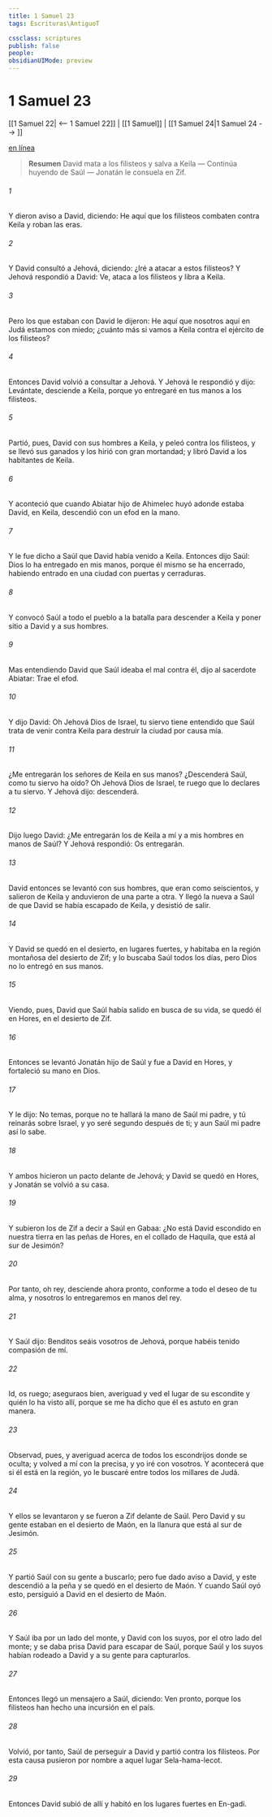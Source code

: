 ```yaml
---
title: 1 Samuel 23
tags: Escrituras\AntiguoT

cssclass: scriptures
publish: false
people:
obsidianUIMode: preview
---
```


# 1 Samuel 23
[[1 Samuel 22| <-- 1 Samuel 22]] | [[1 Samuel]] | [[1 Samuel 24|1 Samuel 24 --> ]]

[en línea](https://churchofjesuschrist.org/study/scriptures/ot/1-sam/23?lang=spa)

> __Resumen__
David mata a los filisteos y salva a Keila — Continúa huyendo de Saúl — Jonatán le consuela en Zif.

###### 1 
Y dieron aviso a David, diciendo: He aquí que los filisteos combaten contra Keila y roban las eras.

###### 2 
Y David consultó a Jehová, diciendo: ¿Iré a atacar a estos filisteos? Y Jehová respondió a David: Ve, ataca a los filisteos y libra a Keila.

###### 3 
Pero los que estaban con David le dijeron: He aquí que nosotros aquí en Judá estamos con miedo; ¿cuánto más si vamos a Keila contra el ejército de los filisteos?

###### 4 
Entonces David volvió a consultar a Jehová. Y Jehová le respondió y dijo: Levántate, desciende a Keila, porque yo entregaré en tus manos a los filisteos.

###### 5 
Partió, pues, David con sus hombres a Keila, y peleó contra los filisteos, y se llevó sus ganados y los hirió con gran mortandad; y libró David a los habitantes de Keila.

###### 6 
Y aconteció que cuando Abiatar hijo de Ahimelec huyó adonde estaba David, en Keila, descendió con un efod en la mano.

###### 7 
Y le fue dicho a Saúl que David había venido a Keila. Entonces dijo Saúl: Dios lo ha entregado en mis manos, porque él mismo se ha encerrado, habiendo entrado en una ciudad con puertas y cerraduras.

###### 8 
Y convocó Saúl a todo el pueblo a la batalla para descender a Keila y poner sitio a David y a sus hombres.

###### 9 
Mas entendiendo David que Saúl ideaba el mal contra él, dijo al sacerdote Abiatar: Trae el efod.

###### 10 
Y dijo David: Oh Jehová Dios de Israel, tu siervo tiene entendido que Saúl trata de venir contra Keila para destruir la ciudad por causa mía.

###### 11 
¿Me entregarán los señores de Keila en sus manos? ¿Descenderá Saúl, como tu siervo ha oído? Oh Jehová Dios de Israel, te ruego que lo declares a tu siervo. Y Jehová dijo:  descenderá.

###### 12 
Dijo luego David: ¿Me entregarán los de Keila a mí y a mis hombres en manos de Saúl? Y Jehová respondió: Os entregarán.

###### 13 
David entonces se levantó con sus hombres, que eran como seiscientos, y salieron de Keila y anduvieron de una parte a otra. Y llegó la nueva a Saúl de que David se había escapado de Keila, y desistió de salir.

###### 14 
Y David se quedó en el desierto, en lugares fuertes, y habitaba en la región montañosa del desierto de Zif; y lo buscaba Saúl todos los días, pero Dios no lo entregó en sus manos.

###### 15 
Viendo, pues, David que Saúl había salido en busca de su vida, se quedó él en Hores, en el desierto de Zif.

###### 16 
Entonces se levantó Jonatán hijo de Saúl y fue a David en Hores, y fortaleció su mano en Dios.

###### 17 
Y le dijo: No temas, porque no te hallará la mano de Saúl mi padre, y tú reinarás sobre Israel, y yo seré segundo después de ti; y aun Saúl mi padre así lo sabe.

###### 18 
Y ambos hicieron un pacto delante de Jehová; y David se quedó en Hores, y Jonatán se volvió a su casa.

###### 19 
Y subieron los de Zif a decir a Saúl en Gabaa: ¿No está David escondido en nuestra tierra en las peñas de Hores, en el collado de Haquila, que está al sur de Jesimón?

###### 20 
Por tanto, oh rey, desciende ahora pronto, conforme a todo el deseo de tu alma, y nosotros lo entregaremos en manos del rey.

###### 21 
Y Saúl dijo: Benditos seáis vosotros de Jehová, porque habéis tenido compasión de mí.

###### 22 
Id, os ruego; aseguraos bien, averiguad y ved el lugar de su escondite y quién lo ha visto allí, porque se me ha dicho que él es astuto en gran manera.

###### 23 
Observad, pues, y averiguad acerca de todos los escondrijos donde se oculta; y volved a mí con la  precisa, y yo iré con vosotros. Y acontecerá que si él está en la región, yo le buscaré entre todos los millares de Judá.

###### 24 
Y ellos se levantaron y se fueron a Zif delante de Saúl. Pero David y su gente estaban en el desierto de Maón, en la llanura que está al sur de Jesimón.

###### 25 
Y partió Saúl con su gente a buscarlo; pero fue dado aviso a David, y este descendió a la peña y se quedó en el desierto de Maón. Y cuando Saúl oyó esto, persiguió a David en el desierto de Maón.

###### 26 
Y Saúl iba por un lado del monte, y David con los suyos, por el otro lado del monte; y se daba prisa David para escapar de Saúl, porque Saúl y los suyos habían rodeado a David y a su gente para capturarlos.

###### 27 
Entonces llegó un mensajero a Saúl, diciendo: Ven pronto, porque los filisteos han hecho una incursión en el país.

###### 28 
Volvió, por tanto, Saúl de perseguir a David y partió contra los filisteos. Por esta causa pusieron por nombre a aquel lugar Sela-hama-lecot.

###### 29 
Entonces David subió de allí y habitó en los lugares fuertes en En-gadi.

